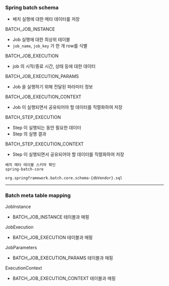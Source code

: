 
### Spring batch schema

- 배치 실행에 대한 메타 데이터를 저장

BATCH_JOB_INSTANCE
- Job 실행에 대한 최상위 테이블
- `job_name`, `job_key` 가 한 개 row를 식별

BATCH_JOB_EXECUTION
- job 의 시작/종료 시간, 상태 등에 대한 데이터

BATCH_JOB_EXECUTION_PARAMS
- Job 을 실행하기 위해 전달된 파라미터 정보

BATCH_JOB_EXECUTION_CONTEXT
- Job 이 실행되면서 공유되어야 할 데이터를 직렬화하여 저장

BATCH_STEP_EXECUTION
- Step 이 실행되는 동안 필요한 데이터
- Step 의 실행 결과

BATCH_STEP_EXECUTION_CONTEXT
- Step 이 실행되면서 공유되어야 할 데이터를 직렬화하여 저장

```
배치 메타 테이블 스키마 확인
spring-batch-core

org.springframework.batch.core.schema-{dbVendor}.sql
```

--- 

### Batch meta table mapping

JobInstance
- BATCH_JOB_INSTANCE 테이블과 매핑

JobExecution
- BATCH_JOB_EXECUTION 테이블과 매핑

JobParameters
- BATCH_JOB_EXECUTION_PARAMS 테이블과 매핑

ExecutionContext
- BATCH_JOB_EXECUTION_CONTEXT 테이블과 매핑

